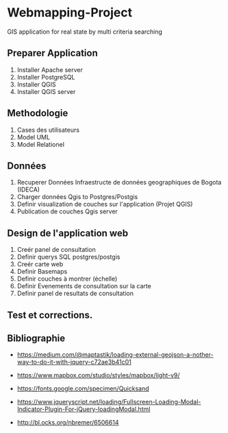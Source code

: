 # Webmapping-Project
GIS application for real state by multi criteria searching

## Preparer Application
1. Installer Apache server
2. Installer PostgreSQL 
3. Installer QGIS
4. Installer QGIS server

## Methodologie
1. Cases des utilisateurs
2. Model UML
3. Model Relationel

## Données
1. Recuperer Données Infraestructe de données geographiques de Bogota (IDECA)
2. Charger données Qgis to Postgres/Postgis
3. Definir visualization de couches sur l'application (Projet QGIS)
4. Publication de couches Qgis server

## Design de l'application web
1. Creér panel de consultation
2. Definir querys SQL postgres/postgis
3. Creér carte web
4. Definir Basemaps
5. Definir couches à montrer (échelle)
6. Definir Evenements de consultation sur la carte
7. Definir panel de resultats de consultation

## Test et corrections.

## Bibliographie

* https://medium.com/@maptastik/loading-external-geojson-a-nother-way-to-do-it-with-jquery-c72ae3b41c01

* https://www.mapbox.com/studio/styles/mapbox/light-v9/
* https://fonts.google.com/specimen/Quicksand
* https://www.jqueryscript.net/loading/Fullscreen-Loading-Modal-Indicator-Plugin-For-jQuery-loadingModal.html
* http://bl.ocks.org/nbremer/6506614
